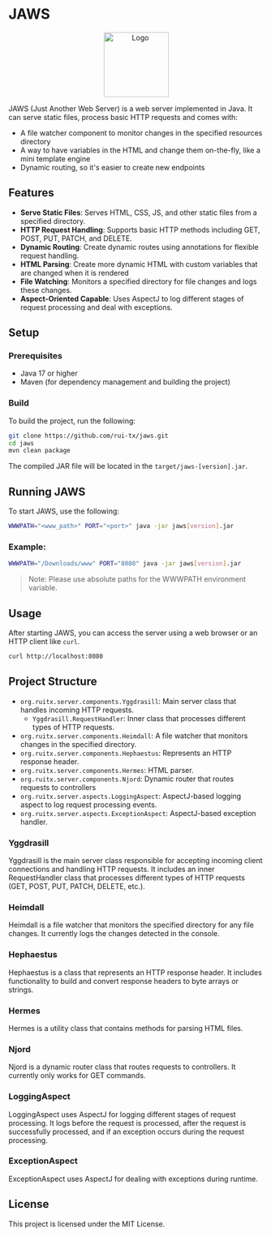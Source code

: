 # JAWS
<div align="center">
<a href="https://github.com/rui-tx/jaws">
    <img src="https://openmoji.org/data/color/svg/1F988.svg" alt="Logo" width="128" height="128">
</a>
</div>
  
JAWS (Just Another Web Server) is a web server implemented in Java. It can serve static files, process
basic HTTP requests and comes with:
- A file watcher component to monitor changes in the specified resources directory
- A way to have variables in the HTML and change them on-the-fly, like a mini template engine
- Dynamic routing, so it's easier to create new endpoints

## Features

- **Serve Static Files**: Serves HTML, CSS, JS, and other static files from a specified directory.
- **HTTP Request Handling**: Supports basic HTTP methods including GET, POST, PUT, PATCH, and DELETE.
- **Dynamic Routing**: Create dynamic routes using annotations for flexible request handling.
- **HTML Parsing**: Create more dynamic HTML with custom variables that are changed when it is rendered
- **File Watching**: Monitors a specified directory for file changes and logs these changes.
- **Aspect-Oriented Capable**: Uses AspectJ to log different stages of request processing and deal with exceptions.

## Setup

### Prerequisites

- Java 17 or higher
- Maven (for dependency management and building the project)

### Build

To build the project, run the following:

```sh
git clone https://github.com/rui-tx/jaws.git
cd jaws
mvn clean package
```

The compiled JAR file will be located in the `target/jaws-[version].jar`.

## Running JAWS

To start JAWS, use the following:

```sh
WWWPATH="<www_path>" PORT="<port>" java -jar jaws[version].jar
```

### Example:

```sh
WWWPATH="/Downloads/www" PORT="8080" java -jar jaws[version].jar
```

> Note: Please use absolute paths for the WWWPATH environment variable.

## Usage

After starting JAWS, you can access the server using a web browser or an HTTP client like `curl`.

```sh
curl http://localhost:8080
```

## Project Structure

- `org.ruitx.server.components.Yggdrasill`: Main server class that handles incoming HTTP requests.
    - `Yggdrasill.RequestHandler`: Inner class that processes different types of HTTP requests.
- `org.ruitx.server.components.Heimdall`: A file watcher that monitors changes in the specified directory.
- `org.ruitx.server.components.Hephaestus`: Represents an HTTP response header.
- `org.ruitx.server.components.Hermes`: HTML parser.
- `org.ruitx.server.components.Njord`: Dynamic router that routes requests to controllers
- `org.ruitx.server.aspects.LoggingAspect`: AspectJ-based logging aspect to log request processing events.
- `org.ruitx.server.aspects.ExceptionAspect`: AspectJ-based exception handler.

### Yggdrasill

Yggdrasill is the main server class responsible for accepting incoming client connections and handling HTTP requests. It
includes an inner RequestHandler class that processes different types of HTTP requests (GET, POST, PUT, PATCH, DELETE,
etc.).

### Heimdall

Heimdall is a file watcher that monitors the specified directory for any file changes. It currently logs the changes
detected in the console.

### Hephaestus

Hephaestus is a class that represents an HTTP response header. It includes functionality to build and convert response
headers to byte arrays or strings.

### Hermes

Hermes is a utility class that contains methods for parsing HTML files.

### Njord

Njord is a dynamic router class that routes requests to controllers. It currently only works for GET commands.

### LoggingAspect

LoggingAspect uses AspectJ for logging different stages of request processing. It logs before the request is processed,
after the request is successfully processed, and if an exception occurs during the request processing.

### ExceptionAspect

ExceptionAspect uses AspectJ for dealing with exceptions during runtime.

## License

This project is licensed under the MIT License.
